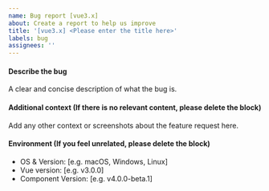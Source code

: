 ```yaml
---
name: Bug report [vue3.x]
about: Create a report to help us improve
title: '[vue3.x] <Please enter the title here>'
labels: bug
assignees: ''
---
```


#### Describe the bug

A clear and concise description of what the bug is.

<!-- Before you feedback, please search for the issues to see if there are similar problems that can solve your problem. -->

#### Additional context (If there is no relevant content, please delete the block)

Add any other context or screenshots about the feature request here.

#### Environment (If you feel unrelated, please delete the block)

 - OS & Version: [e.g. macOS, Windows, Linux]
 - Vue version: [e.g. v3.0.0]
 - Component Version: [e.g. v4.0.0-beta.1]
